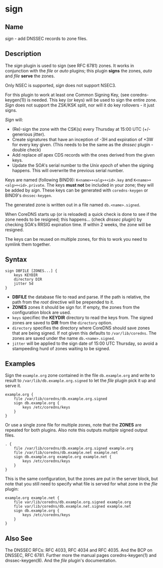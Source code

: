 # sign

## Name

*sign* - add DNSSEC records to zone files.

## Description

The *sign* plugin is used to sign (see RFC 6781) zones. It works in conjunction with the *file* or
*auto* plugins; this plugin **signs** the zones, *auto* and *file* **serve** the zones.

Only NSEC is supported, *sign* does not support NSEC3.

For this plugin to work at least one Common Signing Key, (see coredns-keygen(1)) is needed. This key
(or keys) will be used to sign the entire zone. *Sign* does not support the ZSK/KSK split, nor will
it do key rollovers - it just signs.

*Sign* will:

* (Re)-sign the zone with the CSK(s) every Thursday at 15:00 UTC (+/- generious jitter).
* Create signatures that have an inception of -3H and expiration of +3W for every key given.
  (This needs to be the same as the *dnssec* plugin - double check)
* Add replace *all* apex CDS records with the ones derived from the given keys.
* Update the SOA's serial number to the *Unix epoch* of when the signing happens. This will overwrite
  the previous serial number.

Keys are named (following BIND9): `K<name>+<alg>+<id>.key` and `K<name>+<alg>+<id>.private`.
The keys **must not** be included in your zone; they will be added by *sign*. These keys can be
generated with `coredns-keygen` or BIND9's `dnssec-keygen`.

The generated zone is written out in a file named `db.<name>.signed`.

When CoreDNS starts up (or is reloaded) a quick check is done to see if the zone needs to be
resigned; this happens... (check *dnssec* plugin) by checking SOA's RRSIG expiration time. If
within 2 weeks, the zone will be resigned.

The keys can be reused on multiple zones, for this to work you need to symlink them together.

## Syntax

~~~
sign DBFILE [ZONES...] {
    keys KEYDIR
    directory DIR
    jitter 5d
}
~~~

* **DBFILE** the database file to read and parse. If the path is relative, the path from the *root*
  directive will be prepended to it.
* **ZONES** zones it should be sign for. If empty, the zones from the configuration block
  are used.
* `keys` specifiec the **KEYDIR** directory to read the keys
  from. The signed zones are saved to **DIR** from the `directory` option.
* `directory` specifies the directory where CoreDNS should save zones that are being signed. If not
  given this defaults to `/var/lib/coredns`. The zones are saved under the name `db.<name>.signed`.
* `jitter` will be applied to the sign date of 15:00 UTC Thursday, so avoid a stampeeding hurd of
  zones waiting to be signed.

## Examples

Sign the `example.org` zone contained in the file `db.example.org` and write to result to
`/var/lib/db.example.org.signed` to let the *file* plugin pick it up and serve it.

~~~
example.org {
    file /var/lib/coredns/db.example.org.signed
    sign db.example.org {
        keys /etc/coredns/keys
    }
}
~~~

Or use a single zone file for multiple zones, note that the **ZONES** are repeated for both plugins.
Also note this outputs *multiple* signed output files.

~~~
. {
    file /var/lib/coredns/db.example.org.signed example.org
    file /var/lib/coredns/db.example.net example.net
    sign db.example.org example.org example.net {
        keys /etc/coredns/keys
    }
}
~~~

This is the same configuration, but the zones are put in the server block, but note that you still
need to specify what file is served for what zone in the *flie* plugin:

~~~
example.org example.net {
    file var/lib/coredns/db.example.org.signed example.org
    file var/lib/coredns/db.example.net.signed example.net
    sign db.example.org {
        keys /etc/coredns/keys
    }
}
~~~

## Also See

The DNSSEC RFCs: RFC 4033, RFC 4034 and RFC 4035. And the BCP on DNSSEC, RFC 6781. Further more the
manual pages coredns-keygen(1) and dnssec-keygen(8). And the *file* plugin's documentation.
